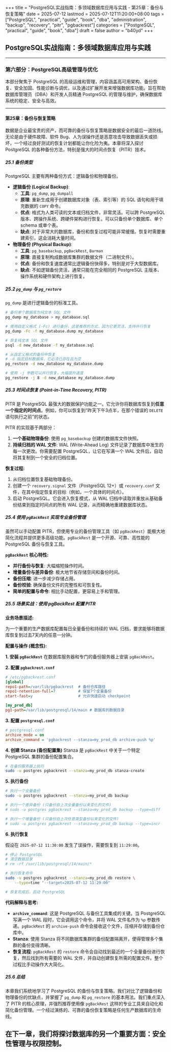 +++
title = "PostgreSQL实战指南：多领域数据库应用与实践 - 第25章：备份与恢复策略"
date = 2025-07-12
lastmod = 2025-07-12T11:20:00+08:00
tags = ["PostgreSQL", "practical", "guide", "book", "dba", "administration", "backup", "recovery", "pitr", "pgbackrest"]
categories = ["PostgreSQL", "practical", "guide", "book", "dba"]
draft = false
author = "b40yd"
+++

## PostgreSQL实战指南：多领域数据库应用与实践

-----

### 第六部分：PostgreSQL高级管理与优化

本部分聚焦于 PostgreSQL 的高级运维和管理，内容涵盖高可用架构、备份恢复、安全加固、性能诊断与调优，以及通过扩展开发来增强数据库功能。旨在帮助数据库管理员（DBA）和开发人员精通 PostgreSQL 的管理与维护，确保数据库系统的稳定、安全与高效。

-----

#### 第25章：备份与恢复策略

数据是企业最宝贵的资产，而可靠的备份与恢复策略是数据安全的最后一道防线。无论是由于硬件故障、软件 Bug、人为误操作还是恶意攻击导致数据丢失或损坏，一个经过良好测试的恢复计划都能让你化险为夷。本章将深入探讨 PostgreSQL 的各种备份方法，特别是强大的时间点恢复（PITR）技术。

##### 25.1 备份类型

PostgreSQL 主要有两种备份方式：逻辑备份和物理备份。

- **逻辑备份 (Logical Backup)**:
    - **工具**: `pg_dump`, `pg_dumpall`
    - **原理**: 重新生成用于创建数据库对象（表、索引等）的 SQL 语句和用于填充数据的 `COPY` 命令。
    - **优点**: 格式为人类可读的文本或归档文件，非常灵活。可以跨 PostgreSQL 版本、跨操作系统、跨硬件架构进行恢复。可以只备份单个数据库、单个 schema 或单个表。
    - **缺点**: 对于非常大的数据库，备份和恢复过程可能非常缓慢。恢复时需要重建索引，这会消耗大量时间。
- **物理备份 (Physical Backup)**:
    - **工具**: `pg_basebackup`, `pgBackRest`, `Barman`
    - **原理**: 直接复制构成数据库集群的数据文件（二进制文件）。
    - **优点**: 备份和恢复速度通常比逻辑备份快得多，特别是对于大型数据库。
    - **缺点**: 不如逻辑备份灵活，通常只能在完全相同的 PostgreSQL 主版本、操作系统和硬件架构上进行恢复。

##### 25.2 `pg_dump` 与 `pg_restore`

`pg_dump` 是进行逻辑备份的标准工具。

```bash
# 备份单个数据库为纯文本 SQL 文件
pg_dump my_database > my_database.sql

# 使用自定义格式 (-Fc) 进行备份，这是推荐的方式，因为它更灵活，支持并行恢复
pg_dump -Fc -f my_database.dump my_database

# 恢复纯文本 SQL 文件
psql -d new_database -f my_database.sql

# 从自定义格式的备份中恢复
# -d 指定目标数据库，它必须已存在且为空
pg_restore -d new_database my_database.dump

# 使用 -j 参数可以并行恢复，大幅提升速度
pg_restore -j 8 -d new_database my_database.dump
```

##### 25.3 时间点恢复 (Point-in-Time Recovery, PITR)

PITR 是 PostgreSQL 最强大的数据保护功能之一。它允许你将数据库恢复到**任意一个指定的时间点**。例如，你可以恢复到“昨天下午3点半，在那个错误的 `DELETE` 语句执行之前”的状态。

PITR 的实现基于两部分：
1.  **一个基础物理备份**: 使用 `pg_basebackup` 创建的数据库文件快照。
2.  **持续归档的 WAL 文件**: WAL (Write-Ahead Log) 文件记录了数据库中发生的每一次更改。你需要配置 PostgreSQL，让它在写满一个 WAL 文件后，自动将其复制到一个安全的归档位置。

**恢复过程:**
1.  从归档位置恢复基础物理备份。
2.  创建一个 `recovery.signal` 文件（PostgreSQL 12+）或 `recovery.conf` 文件，在其中指定恢复的目标（例如，一个具体的时间点）。
3.  启动 PostgreSQL。它会进入恢复模式，从 WAL 归档中读取并重放从基础备份结束到指定时间点的所有 WAL 记录，从而精确地重建数据库状态。

##### 25.4 使用 `pgBackRest` 实现专业备份管理

虽然可以手动配置 PITR，但使用专业的备份管理工具（如 `pgBackRest`）能极大地简化流程并提供更多高级功能。`pgBackRest` 是一个开源、可靠、高性能的 PostgreSQL 备份与恢复工具。

**`pgBackRest` 核心特性:**

- **并行备份与恢复**: 大幅缩短操作时间。
- **增量备份与差异备份**: 极大地节省存储空间和备份时间。
- **备份压缩**: 进一步减少存储占用。
- **备份校验**: 确保备份文件的完整性和可恢复性。
- **简单的配置与命令**: 相比手动配置，更容易上手和管理。

##### 25.5 场景实战：使用 pgBackRest 配置 PITR

**业务场景描述:**

为一个重要的生产数据库配置每日全量备份和持续的 WAL 归档，要求能够将数据库恢复到过去7天内的任意一分钟。

**配置与操作 (概念性):**

**1. 安装 `pgBackRest`**
在数据库服务器和专门的备份服务器上安装 `pgBackRest`。

**2. 配置 `pgbackrest.conf`**

```ini
# /etc/pgbackrest.conf
[global]
repo1-path=/var/lib/pgbackrest  # 备份仓库路径
repo1-retention-full=7          # 保留7个全量备份
start-fast=y                    # 允许快速启动 checkpoint

[my_prod_db]
pg1-path=/var/lib/postgresql/14/main # 数据库的数据目录
```

**3. 配置 `postgresql.conf`**

```ini
# postgresql.conf
archive_mode = on
archive_command = 'pgbackrest --stanza=my_prod_db archive-push %p'
```

**4. 创建 Stanza (备份配置集)**
Stanza 是 `pgBackRest` 中关于一个特定 PostgreSQL 集群的备份配置集合。

```bash
# 在备份服务器上执行
sudo -u postgres pgbackrest --stanza=my_prod_db stanza-create
```

**5. 执行备份**

```bash
# 执行一个全量备份
sudo -u postgres pgbackrest --stanza=my_prod_db backup

# 执行一个差异备份 (只备份自上次全量备份以来变化的文件)
# sudo -u postgres pgbackrest --stanza=my_prod_db backup --type=diff

# 执行一个增量备份 (只备份自上次任意类型备份以来变化的文件)
# sudo -u postgres pgbackrest --stanza=my_prod_db backup --type=incr
```

**6. 执行恢复**

假设在 `2025-07-12 11:30:00` 发生了误操作，需要恢复到 `11:29:00`。

```bash
# 停止 PostgreSQL
# 清空数据目录
# rm -rf /var/lib/postgresql/14/main/*

# 执行恢复命令
sudo -u postgres pgbackrest --stanza=my_prod_db restore \
    --type=time "--target=2025-07-12 11:29:00"

# 恢复完成后，启动 PostgreSQL
```

**代码解释与思考:**

- **`archive_command`**: 这是 PostgreSQL 与备份工具集成的关键。当 PostgreSQL 写满一个 WAL 段时，它会调用这个命令，并将 WAL 文件名作为 `%p` 参数传递。`pgBackRest` 的 `archive-push` 命令会接收这个文件，压缩并存储到备份仓库中。
- **Stanza**: 使用 Stanza 将不同数据库集群的备份配置隔离开，使得管理多个集群的备份变得清晰。
- **恢复流程**: `pgBackRest` 的 `restore` 命令会自动找到最近的一个全量备份进行恢复，然后找到所有需要的 WAL 文件，并自动创建恢复所需的配置文件。整个过程比手动操作大大简化。

##### 25.6 总结

本章我们系统地学习了 PostgreSQL 的备份与恢复策略。我们对比了逻辑备份和物理备份的优缺点，并掌握了 `pg_dump` 和 `pg_restore` 的基本用法。我们重点深入了 PITR 的核心原理，并强烈推荐使用像 `pgBackRest` 这样的专业工具来自动化和简化备份管理。一个经过演练的、可靠的备份恢复策略是任何生产数据库的生命线。

在下一章，我们将探讨数据库的另一个重要方面：安全性管理与权限控制。
-----

